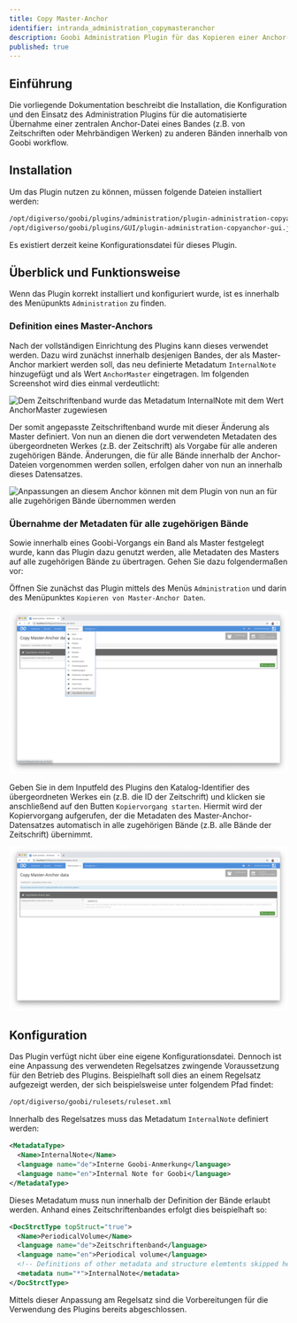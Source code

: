 ```yaml
---
title: Copy Master-Anchor
identifier: intranda_administration_copymasteranchor
description: Goobi Administration Plugin für das Kopieren einer Anchor-Datei zu allen zugehörigen Bänden
published: true
---
```


## Einführung
Die vorliegende Dokumentation beschreibt die Installation, die Konfiguration und den Einsatz des Administration Plugins für die automatisierte Übernahme einer zentralen Anchor-Datei eines Bandes (z.B. von Zeitschriften oder Mehrbändigen Werken) zu anderen Bänden innerhalb von Goobi workflow.


## Installation
Um das Plugin nutzen zu können, müssen folgende Dateien installiert werden:

```bash
/opt/digiverso/goobi/plugins/administration/plugin-administration-copyanchor-base.jar
/opt/digiverso/goobi/plugins/GUI/plugin-administration-copyanchor-gui.jar
```

Es existiert derzeit keine Konfigurationsdatei für dieses Plugin.


## Überblick und Funktionsweise
Wenn das Plugin korrekt installiert und konfiguriert wurde, ist es innerhalb des Menüpunkts `Administration` zu finden.


### Definition eines Master-Anchors
Nach der vollständigen Einrichtung des Plugins kann dieses verwendet werden. Dazu wird zunächst innerhalb desjenigen Bandes, der als Master-Anchor markiert werden soll, das neu definierte Metadatum `InternalNote` hinzugefügt und als Wert `AnchorMaster` eingetragen. Im folgenden Screenshot wird dies einmal verdeutlicht:

![Dem Zeitschriftenband wurde das Metadatum InternalNote mit dem Wert AnchorMaster zugewiesen](screen1.png)

Der somit angepasste Zeitschriftenband wurde mit dieser Änderung als Master definiert. Von nun an dienen die dort verwendeten Metadaten des übergeordneten Werkes (z.B. der Zeitschrift) als Vorgabe für alle anderen zugehörigen Bände. Änderungen, die für alle Bände innerhalb der Anchor-Dateien vorgenommen werden sollen, erfolgen daher von nun an innerhalb dieses Datensatzes.

![Anpassungen an diesem Anchor können mit dem Plugin von nun an für alle zugehörigen Bände übernommen werden](screen2.png)


### Übernahme der Metadaten für alle zugehörigen Bände
Sowie innerhalb eines Goobi-Vorgangs ein Band als Master festgelegt wurde, kann das Plugin dazu genutzt werden, alle Metadaten des Masters auf alle zugehörigen Bände zu übertragen. Gehen Sie dazu folgendermaßen vor:

Öffnen Sie zunächst das Plugin mittels des Menüs `Administration` und darin des Menüpunktes `Kopieren von Master-Anchor Daten`.

![Öffnen des Plugins über das Menü Administration](screen3.png)

Geben Sie in dem Inputfeld des Plugins den Katalog-Identifier des übergeordneten Werkes ein (z.B. die ID der Zeitschrift) und klicken sie anschließend auf den Butten `Kopiervorgang starten`. Hiermit wird der Kopiervorgang aufgerufen, der die Metadaten des Master-Anchor-Datensatzes automatisch in alle zugehörigen Bände (z.B. alle Bände der Zeitschrift) übernimmt.

![Ausführen des Kopiervorgangs](screen4.png)


## Konfiguration
Das Plugin verfügt nicht über eine eigene Konfigurationsdatei. Dennoch ist eine Anpassung des verwendeten Regelsatzes zwingende Voraussetzung für den Betrieb des Plugins. Beispielhaft soll dies an einem Regelsatz aufgezeigt werden, der sich beispielsweise unter folgendem Pfad findet:

```bash
/opt/digiverso/goobi/rulesets/ruleset.xml
```

Innerhalb des Regelsatzes muss das Metadatum `InternalNote` definiert werden:

```xml
<MetadataType>
  <Name>InternalNote</Name>
  <language name="de">Interne Goobi-Anmerkung</language>
  <language name="en">Internal Note for Goobi</language>
</MetadataType>
```

Dieses Metadatum muss nun innerhalb der Definition der Bände erlaubt werden. Anhand eines Zeitschriftenbandes erfolgt dies beispielhaft so:

```xml
<DocStrctType topStruct="true">
  <Name>PeriodicalVolume</Name>
  <language name="de">Zeitschriftenband</language>
  <language name="en">Periodical volume</language>
  <!-- Definitions of other metadata and structure elemtents skipped here -->
  <metadata num="*">InternalNote</metadata>
</DocStrctType>
```

Mittels dieser Anpassung am Regelsatz sind die Vorbereitungen für die Verwendung des Plugins bereits abgeschlossen.